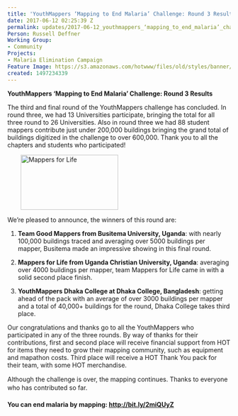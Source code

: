 ```yaml
---
title: 'YouthMappers ‘Mapping to End Malaria’ Challenge: Round 3 Results'
date: 2017-06-12 02:25:39 Z
permalink: updates/2017-06-12_youthmappers_‘mapping_to_end_malaria’_challenge_round_3_results
Person: Russell Deffner
Working Group:
- Community
Projects:
- Malaria Elimination Campaign
Feature Image: https://s3.amazonaws.com/hotwww/files/old/styles/banner/public/20170506_173519.jpg
created: 1497234339
---
```


<p dir="ltr"><strong>YouthMappers ‘Mapping to End Malaria’ Challenge: Round 3 Results</strong></p><p dir="ltr">The third and final round of the YouthMappers challenge has concluded. In round three, we had 13 Universities participate, bringing the total for all three round to 26 Universities. Also in round three we had 88 student mappers contribute just under 200,000 buildings bringing the grand total of buildings digitized in the challenge to over 600,000. Thank you to all the chapters and students who participated!</p><p style="padding-left: 30px;" dir="ltr"><img class="image-medium" title="Mappers for Life" src="https://s3.amazonaws.com/hotwww/files/old/styles/medium/public/20170506_173519.jpg?itok=_eFwcpzc" alt="Mappers for Life" height="124" width="220"></p><p dir="ltr">We’re pleased to announce, the winners of this round are:</p><ol><li dir="ltr"><p dir="ltr"><strong>Team Good Mappers from Busitema University, Uganda</strong>: with nearly 100,000 buildings traced and averaging over 5000 buildings per mapper, Busitema made an impressive showing in this final round.</p></li><li dir="ltr"><p dir="ltr"><strong>Mappers for Life from Uganda Christian University, Uganda</strong>: averaging over 4000 buildings per mapper, team Mappers for Life came in with a solid second place finish.</p></li><li dir="ltr"><p dir="ltr"><strong>YouthMappers Dhaka College at Dhaka College, Bangladesh</strong>: getting ahead of the pack with an average of over 3000 buildings per mapper and a total of 40,000+ buildings for the round, Dhaka College takes third place.</p></li></ol><p dir="ltr">Our congratulations and thanks go to all the YouthMappers who participated in any of the three rounds. By way of thanks for their contributions, first and second place will receive financial support from HOT for items they need to grow their mapping community, such as equipment and mapathon costs. Third place will receive a HOT Thank You pack for their team, with some HOT merchandise.</p><p style="line-height: 1.38; margin-top: 0pt; margin-bottom: 0pt;" dir="ltr">Although the challenge is over, the mapping continues. Thanks to everyone who has contributed so far.</p><p style="line-height: 1.38; margin-top: 0pt; margin-bottom: 0pt;" dir="ltr">&nbsp;</p><p style="line-height: 1.38; margin-top: 0pt; margin-bottom: 0pt;" dir="ltr"><strong>You can end malaria by mapping: <a href="http://bit.ly/2miQUyZ">http://bit.ly/2miQUyZ</a></strong></p>
